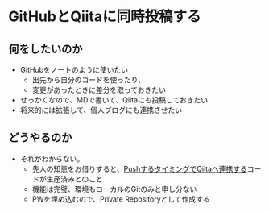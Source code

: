 # GitHubとQiitaに同時投稿する

## 何をしたいのか
- GitHubをノートのように使いたい
  - 出先から自分のコードを使ったり、
  - 変更があったときに差分を取っておきたい
- せっかくなので、MDで書いて、Qiitaにも投稿しておきたい
- 将来的には拡張して、個人ブログにも連携させたい

## どうやるのか
- それがわからない。
  - 先人の知恵をお借りすると、[PushするタイミングでQiitaへ連携する](https://www.inoue-kobo.com/restapi/qiita_posting/index.html)コードが生産済みとのこと    
  - 機能は完璧、環境もローカルのGitのみと申し分ない
  - PWを埋め込むので、Private Repositoryとして作成する
